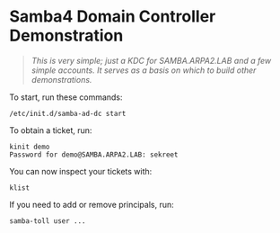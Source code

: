 # Samba4 Domain Controller Demonstration

> *This is very simple; just a KDC for SAMBA.ARPA2.LAB and a few
> simple accounts.  It serves as a basis on which to build
> other demonstrations.*

To start, run these commands:

    /etc/init.d/samba-ad-dc start

To obtain a ticket, run:

    kinit demo
    Password for demo@SAMBA.ARPA2.LAB: sekreet

You can now inspect your tickets with:

    klist

If you need to add or remove principals, run:

    samba-toll user ...

